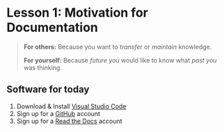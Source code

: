 # Lesson 1: Motivation for Documentation

> **For others:** Because you want to *transfer* or *maintain* knowledge.
>
> **For yourself:** Because *future you* would like to know what *past you* was thinking.

## Software for today

1. Download & Install [Visual Studio Code](https://code.visualstudio.com/download)
1. Sign up for a [GitHub](https://github.com/join) account
1. Sign up for a [Read the Docs](https://readthedocs.org/accounts/signup) account
